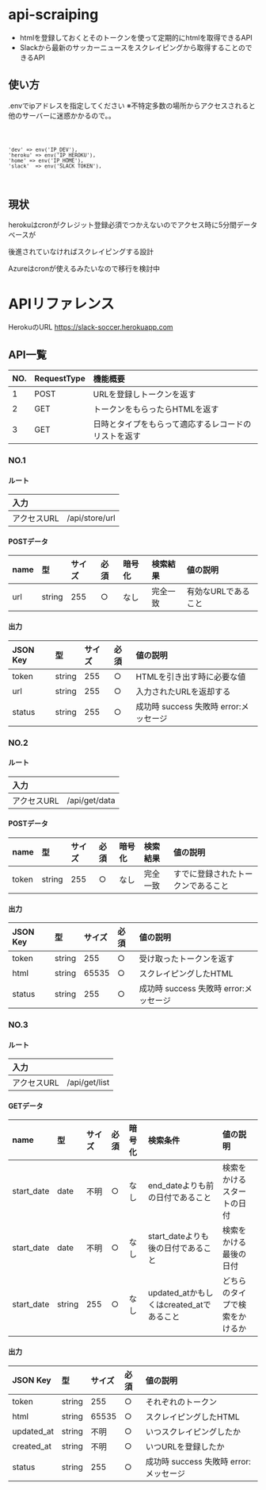 
# api-scraiping

- htmlを登録しておくとそのトークンを使って定期的にhtmlを取得できるAPI
- Slackから最新のサッカーニュースをスクレイピングから取得することのできるAPI

## 使い方

.envでipアドレスを指定してください
※不特定多数の場所からアクセスされると他のサーバーに迷惑かかるので。。

<code>

    'dev' => env('IP_DEV'),
    'heroku' => env('IP_HEROKU'),
    'home' => env('IP_HOME'),
    'slack'  => env('SLACK_TOKEN'),
    
</code>

## 現状

herokuはcronがクレジット登録必須でつかえないのでアクセス時に5分間データベースが

後進されていなければスクレイピングする設計

Azureはcronが使えるみたいなので移行を検討中


# APIリファレンス

HerokuのURL
https://slack-soccer.herokuapp.com

## API一覧

|NO.|RequestType|機能概要|
|:---|:---|:---|
|1|POST|URLを登録しトークンを返す|
|2|GET|トークンをもらったらHTMLを返す|
|3|GET|日時とタイプをもらって適応するレコードのリストを返す|

### NO.1
#### ルート

|入力||
|:---|:---|
|アクセスURL|/api/store/url|

#### POSTデータ

|name|型|サイズ|必須|暗号化|検索結果|値の説明|
|:---|:---|:---|:---|:---|:---|:---|
|url|string|255|○|なし|完全一致|有効なURLであること|

#### 出力

|JSON Key|型|サイズ|必須|値の説明|
|:---|:---|:---|:---|:---|
|token|string|255|○|HTMLを引き出す時に必要な値|
|url|string|255|○|入力されたURLを返却する|
|status|string|255|○|成功時 success  失敗時 error:メッセージ|

### NO.2
#### ルート

|入力||
|:---|:---|
|アクセスURL|/api/get/data|

#### POSTデータ

|name|型|サイズ|必須|暗号化|検索結果|値の説明|
|:---|:---|:---|:---|:---|:---|:---|
|token|string|255|○|なし|完全一致|すでに登録されたトークンであること|

#### 出力

|JSON Key|型|サイズ|必須|値の説明|
|:---|:---|:---|:---|:---|
|token|string|255|○|受け取ったトークンを返す|
|html|string|65535|○|スクレイピングしたHTML|
|status|string|255|○|成功時 success  失敗時 error:メッセージ|

### NO.3
#### ルート

|入力||
|:---|:---|
|アクセスURL|/api/get/list|

#### GETデータ

|name|型|サイズ|必須|暗号化|検索条件|値の説明|
|:---|:---|:---|:---|:---|:---|:---|
|start_date|date|不明|○|なし|end_dateよりも前の日付であること|検索をかけるスタートの日付|
|start_date|date|不明|○|なし|start_dateよりも後の日付であること|検索をかける最後の日付|
|start_date|string|255|○|なし|updated_atかもしくはcreated_atであること|どちらのタイプで検索をかけるか|

#### 出力

|JSON Key|型|サイズ|必須|値の説明|
|:---|:---|:---|:---|:---|
|token|string|255|○|それぞれのトークン|
|html|string|65535|○|スクレイピングしたHTML|
|updated_at	|string|不明|○|いつスクレイピングしたか|
|created_at	|string|不明|○|いつURLを登録したか|
|status|string|255|○|成功時 success  失敗時 error:メッセージ|

